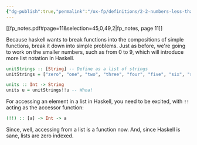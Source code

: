 ```yaml
---
{"dg-publish":true,"permalink":"/ox-fp/definitions/2-2-numbers-less-than-10/"}
---
```


[[fp_notes.pdf#page=11&selection=45,0,49,2|fp_notes, page 11]]

Because haskell wants to break functions into the compositions of simple functions, break it down into simple problems. Just as before, we're going to work on the smaller numbers, such as from 0 to 9, which will introduce more list notation in Haskell.

```haskell
unitStrings :: [String] -- Define as a list of strings
unitStrings = ["zero", "one", "two", "three", "four", "five", "six", "seven", "eight", "nine"] -- idx corresponds with end digit 

units :: Int -> String
units u = unitStrings!!u -- Whoa!
```

For accessing an element in a list in Haskell, you need to be excited, with `!!` acting as the accessor function:

```haskell
(!!) :: [a] -> Int -> a
```

Since, well, accessing from a list is a function now. And, since Haskell is sane, lists are zero indexed.
